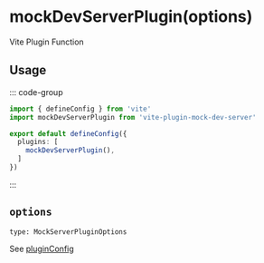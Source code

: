 # mockDevServerPlugin(options)

Vite Plugin Function

## Usage

::: code-group

``` ts [vite.config.ts]
import { defineConfig } from 'vite'
import mockDevServerPlugin from 'vite-plugin-mock-dev-server'

export default defineConfig({
  plugins: [
    mockDevServerPlugin(),
  ]
})
```

:::

## `options`

`type: MockServerPluginOptions`

See [pluginConfig](/en/guide/plugin-config)
